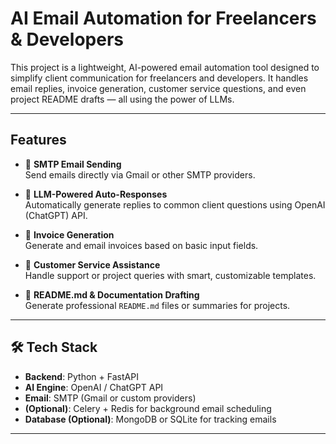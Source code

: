 # AI Email Automation for Freelancers & Developers

This project is a lightweight, AI-powered email automation tool designed to simplify client communication for freelancers and developers. It handles email replies, invoice generation, customer service questions, and even project README drafts — all using the power of LLMs.

---

## Features

- 📧 **SMTP Email Sending**  
  Send emails directly via Gmail or other SMTP providers.

- 🤖 **LLM-Powered Auto-Responses**  
  Automatically generate replies to common client questions using OpenAI (ChatGPT) API.

- 🧾 **Invoice Generation**  
  Generate and email invoices based on basic input fields.

- 💬 **Customer Service Assistance**  
  Handle support or project queries with smart, customizable templates.

- 📄 **README.md & Documentation Drafting**  
  Generate professional `README.md` files or summaries for projects.

---

## 🛠️ Tech Stack

- **Backend**: Python + FastAPI  
- **AI Engine**: OpenAI / ChatGPT API  
- **Email**: SMTP (Gmail or custom providers)  
- **(Optional)**: Celery + Redis for background email scheduling  
- **Database (Optional)**: MongoDB or SQLite for tracking emails

---
